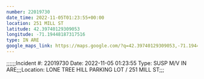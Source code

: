 ```yaml
---
number: 22019730
date_time: 2022-11-05T01:23:55+00:00
location: 251 MILL ST
latitude: 42.39740129309053
longitude: -71.19448187317516
type: IN ARE
google_maps_link: https://maps.google.com/?q=42.39740129309053,-71.19448187317516
---
```


;;;;;;Incident #: 22019730  Date: 2022-11-05 01:23:55   Type: SUSP M/V IN ARE;;;Location: LONE TREE HILL PARKING LOT / 251 MILL ST;;;
